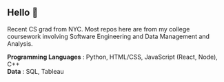 ## Hello 👋
Recent CS grad from NYC. Most repos here are from my college coursework involving Software Engineering and Data Management and Analysis. 

**Programming Languages** : Python, HTML/CSS, JavaScript (React, Node), C++ <br>
**Data** : SQL, Tableau
 


<!--
**rumashie/rumashie** is a ✨ _special_ ✨ repository because its `README.md` (this file) appears on your GitHub profile.

Here are some ideas to get you started:

- 🔭 I’m currently working on ...
- 🌱 I’m currently learning ...
- 👯 I’m looking to collaborate on ...
- 🤔 I’m looking for help with ...
- 💬 Ask me about ...
- 📫 How to reach me: ...
- 😄 Pronouns: ...
- ⚡ Fun fact: ...
-->


